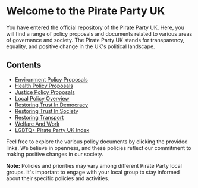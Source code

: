 # Welcome to the Pirate Party UK

You have entered the official repository of the Pirate Party UK. Here, you will find a range of policy proposals and documents related to various areas of governance and society. The Pirate Party UK stands for transparency, equality, and positive change in the UK's political landscape.

## Contents

- [Environment Policy Proposals](./Environment/readme.md)
- [Health Policy Proposals](./Heath/readme.md)
- [Justice Policy Proposals](./Justice/readme.md)
- [Local Policy Overview](./Local/readme.md)
- [Restoring Trust In Democracy](./Restoring%20Trust%20In%20Democracy/readme.md)
- [Restoring Trust In Society](./Restoring%20Trust%20In%20Society/readme.md)
- [Restoring Transport](./Restoring%20Transport/readme.md)
- [Welfare And Work](./Welfare%20And%20Work/readme.md)
- [LGBTQ+ Pirate Party UK Index](./topic/LGBTQ+.md)

Feel free to explore the various policy documents by clicking the provided links. We believe in openness, and these policies reflect our commitment to making positive changes in our society.

**Note:** Policies and priorities may vary among different Pirate Party local groups. It's important to engage with your local group to stay informed about their specific policies and activities.

